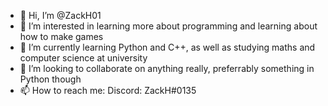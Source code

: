 - 👋 Hi, I’m @ZackH01
- 👀 I’m interested in learning more about programming and learning about how to make games
- 🌱 I’m currently learning Python and C++, as well as studying maths and computer science at university
- 💞️ I’m looking to collaborate on anything really, preferrably something in Python though
- 📫 How to reach me: Discord: ZackH#0135

<!---
ZackH01/ZackH01 is a ✨ special ✨ repository because its `README.md` (this file) appears on your GitHub profile.
You can click the Preview link to take a look at your changes.
--->
